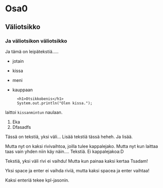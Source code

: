 # Osa0 
## Väliotsikko
### Ja väliotsikon väliotsikko
Ja tämä on leipätekstiä.....
- jotain
- kissa
- meni
- kauppaan

        <h1>Otsikkobenis</h1>
        System.out.println("Olen kissa.");

laittoi `kissanmintun` naulaan.

1. Eka
2. Dfasadfs  

Tässä on tekstiä,  yksi väli...
Lisää tekstiä tässä heheh.
Ja lisää.

Mutta nyt on kaksi rivivaihtoa, joilla tulee kappalejako. Mutta nyt kun laittaa taas vain yhden niin käy näin....
Tekstiä. Ei kappalejakoa:D  

Tekstiä, yksi väli 
rivi ei vaihdu! Mutta kun painaa kaksi kertaa  Tsadam! 

Yksi space ja enter ei vaihda riviä, mutta kaksi spacea ja enter vaihtaa!

Kaksi enteriä tekee kpl-jasonin. 

